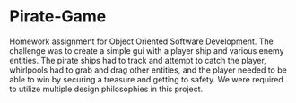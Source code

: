 # Pirate-Game
Homework assignment for Object Oriented Software Development. The challenge was to create a simple gui with a player ship and various enemy entities. The pirate ships had to track and attempt to catch the player, whirlpools had to grab and drag other entities, and the player needed to be able to win by securing a treasure and getting to safety.  We were required to utilize multiple design philosophies in this project.
